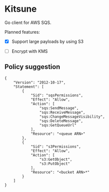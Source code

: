 # Kitsune
Go client for AWS SQS.

Planned features:
- [x] Support large payloads by using S3
- [ ] Encrypt with KMS


## Policy suggestion
```
{
    "Version": "2012-10-17",
    "Statement": [
        {
            "Sid": "sqsPermissions",
            "Effect": "Allow",
            "Action": [
                "sqs:SendMessage",
                "sqs:ReceiveMessage",
                "sqs:ChangeMessageVisibility",
                "sqs:DeleteMessage",
                "sqs:GetQueueUrl"
            ],
            "Resource": "<queue ARN>"
        },
        {
            "Sid": "s3Permissions",
            "Effect": "Allow",
            "Action": [
                "s3:GetObject",
                "s3:PutObject"
            ],
            "Resource": "<bucket ARN>*"
        }
    ]
}
```